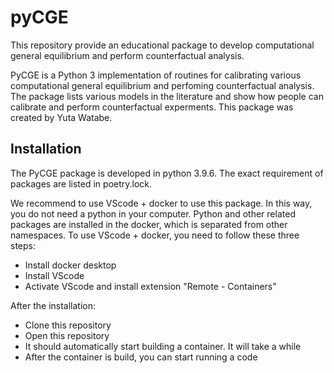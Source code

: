 # pyCGE
This repository provide an educational package to develop computational general equilibrium and perform counterfactual analysis.

PyCGE is a Python 3 implementation of routines for calibrating various computational general equilibrium and perfoming counterfactual analysis. The package lists various models in the literature and show how people can calibrate and perform counterfactual experments. This package was created by Yuta Watabe. 

## Installation
The PyCGE package is developed in python 3.9.6. The exact requirement of packages are listed in poetry.lock.

We recommend to use VScode + docker to use this package. In this way, you do not need a python in your computer. Python and other related packages are installed in the docker, which is separated from other namespaces. To use VScode + docker, you need to follow these three steps:
  - Install docker desktop 
  - Install VScode
  - Activate VScode and install extension "Remote - Containers"

After the installation:
  - Clone this repository
  - Open this repository
  - It should automatically start building a container. It will take a while
  - After the container is build, you can start running a code
